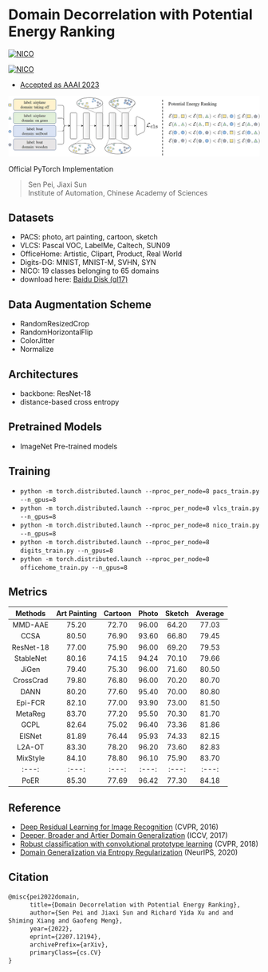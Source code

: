# Domain Decorrelation with Potential Energy Ranking
[![NICO](https://img.shields.io/badge/2022%20ECCV%20Workshop-Jury%20Award-FFD500?style=flat&labelColor=005BBB)](https://codalab.lisn.upsaclay.fr/competitions/4083)

[![NICO](https://img.shields.io/badge/2023%20AAAI%20-Main%20Track-FFD500?style=flat&labelColor=005BBB)](https://codalab.lisn.upsaclay.fr/competitions/4083)

- [Accepted as AAAI 2023](https://arxiv.org/abs/2207.12194)

<img src="https://github.com/ForeverPs/PoER/raw/master/data/pipeline.jpg" width="1000px"/>

Official PyTorch Implementation
> Sen Pei, Jiaxi Sun
> <br/> Institute of Automation, Chinese Academy of Sciences

## Datasets
- PACS: photo, art painting, cartoon, sketch
- VLCS: Pascal VOC, LabelMe, Caltech, SUN09
- OfficeHome: Artistic, Clipart, Product, Real World
- Digits-DG: MNIST, MNIST-M, SVHN, SYN
- NICO: 19 classes belonging to 65 domains
- download here: [Baidu Disk (ql17)](https://pan.baidu.com/s/1-_3zqCId87_JXaMyTaeaQw)

## Data Augmentation Scheme
- RandomResizedCrop
- RandomHorizontalFlip
- ColorJitter
- Normalize

## Architectures
- backbone: ResNet-18
- distance-based cross entropy

## Pretrained Models
- ImageNet Pre-trained models

## Training
- `python -m torch.distributed.launch --nproc_per_node=8 pacs_train.py --n_gpus=8`
- `python -m torch.distributed.launch --nproc_per_node=8 vlcs_train.py --n_gpus=8`
- `python -m torch.distributed.launch --nproc_per_node=8 nico_train.py --n_gpus=8`
- `python -m torch.distributed.launch --nproc_per_node=8 digits_train.py --n_gpus=8`
- `python -m torch.distributed.launch --nproc_per_node=8 officehome_train.py --n_gpus=8`

## Metrics

| Methods | Art Painting | Cartoon | Photo | Sketch | Average |
| :---: | :---: | :---: | :---: | :---: | :---: |
| MMD-AAE | 75.20 | 72.70 | 96.00 | 64.20 | 77.03 |
| CCSA | 80.50 | 76.90 | 93.60 | 66.80 | 79.45 |
| ResNet-18 | 77.00 | 75.90 | 96.00 | 69.20 | 79.53 |
| StableNet | 80.16 | 74.15 | 94.24 | 70.10 | 79.66 |
| JiGen | 79.40 | 75.30 | 96.00 | 71.60 | 80.50 |
| CrossCrad | 79.80 | 76.80 | 96.00 | 70.20 | 80.70 |
| DANN | 80.20 | 77.60 | 95.40 | 70.00 | 80.80 |
| Epi-FCR | 82.10 | 77.00 | 93.90 | 73.00 | 81.50 |
| MetaReg | 83.70 | 77.20 | 95.50 | 70.30 | 81.70 |
| GCPL | 82.64 | 75.02 | 96.40 | 73.36 | 81.86 |
| EISNet | 81.89 | 76.44 | 95.93 | 74.33 | 82.15 |
| L2A-OT | 83.30 | 78.20 | 96.20 | 73.60 | 82.83 |
| MixStyle | 84.10 | 78.80 | 96.10 | 75.90 | 83.70 |
| :---: | :---: | :---: | :---: | :---: | :---: |
| PoER | 85.30 | 77.69 | 96.42 | 77.30 | 84.18 |

## Reference
- [Deep Residual Learning for Image Recognition](https://openaccess.thecvf.com/content_cvpr_2016/papers/He_Deep_Residual_Learning_CVPR_2016_paper.pdf) (CVPR, 2016)
- [Deeper, Broader and Artier Domain Generalization](https://openaccess.thecvf.com/content_iccv_2017/html/Li_Deeper_Broader_and_ICCV_2017_paper.html) (ICCV, 2017)
- [Robust classification with convolutional prototype learning](https://openaccess.thecvf.com/content_cvpr_2018/html/Yang_Robust_Classification_With_CVPR_2018_paper.html) (CVPR, 2018)
- [Domain Generalization via Entropy Regularization](https://proceedings.neurips.cc/paper/2020/hash/b98249b38337c5088bbc660d8f872d6a-Abstract.html) (NeurIPS, 2020)

## Citation
>
```
@misc{pei2022domain,
      title={Domain Decorrelation with Potential Energy Ranking}, 
      author={Sen Pei and Jiaxi Sun and Richard Yida Xu and and Shiming Xiang and Gaofeng Meng},
      year={2022},
      eprint={2207.12194},
      archivePrefix={arXiv},
      primaryClass={cs.CV}
}
```
